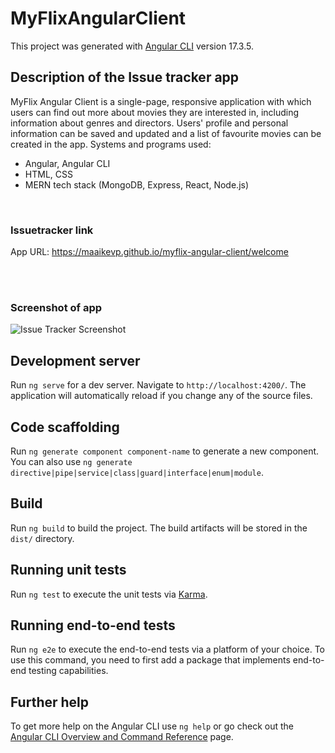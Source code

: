 # MyFlixAngularClient

This project was generated with [Angular CLI](https://github.com/angular/angular-cli) version 17.3.5.


## Description of the Issue tracker app

MyFlix Angular Client is a single-page, responsive application with which users can find out more about movies they are interested in, including information about genres and directors. Users' profile and personal information can be saved and updated and a list of favourite movies can be created in the app. Systems and programs used:

* Angular, Angular CLI
* HTML, CSS
* MERN tech stack (MongoDB, Express, React, Node.js)
  

<br>

### Issuetracker link

App URL: https://maaikevp.github.io/myflix-angular-client/welcome

<br>
<br>



### Screenshot of app

![Issue Tracker Screenshot](./src/Angular-flix-client.png)







## Development server

Run `ng serve` for a dev server. Navigate to `http://localhost:4200/`. The application will automatically reload if you change any of the source files.

## Code scaffolding

Run `ng generate component component-name` to generate a new component. You can also use `ng generate directive|pipe|service|class|guard|interface|enum|module`.

## Build

Run `ng build` to build the project. The build artifacts will be stored in the `dist/` directory.

## Running unit tests

Run `ng test` to execute the unit tests via [Karma](https://karma-runner.github.io).

## Running end-to-end tests

Run `ng e2e` to execute the end-to-end tests via a platform of your choice. To use this command, you need to first add a package that implements end-to-end testing capabilities.

## Further help

To get more help on the Angular CLI use `ng help` or go check out the [Angular CLI Overview and Command Reference](https://angular.io/cli) page.
